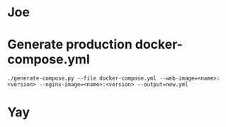 # Joe 

# Generate production docker-compose.yml

```
./generate-compose.py --file docker-compose.yml --web-image=<name>:<version> --nginx-image=<name>:<version> --output=new.yml
```

# Yay
